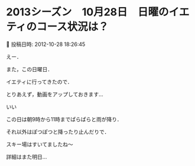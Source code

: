 # 2013シーズン　10月28日　日曜のイエティのコース状況は？

📅 投稿日時: 2012-10-28 18:26:45

えー．





また，この日曜日．


イエティに行ってきたので．


とりあえず，動画をアップしておきます…


 いい 


この日は朝9時から11時までぱらぱらと雨が降り．


それ以外はぽつぽつと降ったり止んだりで．


スキー場はすいてましたね～


詳細はまた明日…
